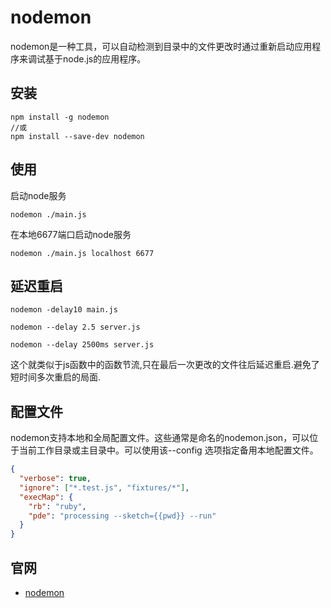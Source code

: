 # nodemon

nodemon是一种工具，可以自动检测到目录中的文件更改时通过重新启动应用程序来调试基于node.js的应用程序。

## 安装

```shell
npm install -g nodemon
//或
npm install --save-dev nodemon
```

## 使用

启动node服务

```shell
nodemon ./main.js
```

在本地6677端口启动node服务

```shell
nodemon ./main.js localhost 6677
```

## 延迟重启

```shell
nodemon -delay10 main.js

nodemon --delay 2.5 server.js

nodemon --delay 2500ms server.js
```

这个就类似于js函数中的函数节流,只在最后一次更改的文件往后延迟重启.避免了短时间多次重启的局面.

## 配置文件

nodemon支持本地和全局配置文件。这些通常是命名的nodemon.json，可以位于当前工作目录或主目录中。可以使用该--config <file>选项指定备用本地配置文件。

```json
{
  "verbose": true,
  "ignore": ["*.test.js", "fixtures/*"],
  "execMap": {
    "rb": "ruby",
    "pde": "processing --sketch={{pwd}} --run"
  }
}
```

## 官网

- [nodemon](https://nodemon.io/)